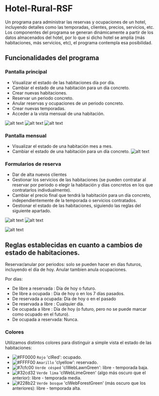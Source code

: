# Hotel-Rural-RSF

Un programa para administrar las reservas y ocupaciones de un hotel, incluyendo detalles como las temporadas, clientes, precios, servicios, etc. Los componentes del programa
se generan dinámicamente a partir de los datos almacenados del hotel, por lo que si dicho hotel se amplía (más habitaciones, más servicios, etc), el programa contempla esa 
posibilidad.


<h2>Funcionalidades del programa</h2>

<h3>Pantalla principal</h3>

- Visualizar el estado de las habitaciones día por día.
- Cambiar el estado de una habitación para un día concreto.
- Crear nuevas habitaciones.
- Reservar un periodo concreto.
- Anular reservas y ocupaciones de un periodo concreto.
- Crear nuevas temporadas.
- Acceder a la vista mensual de una habitación.

![alt text](https://github.com/RafaelSuarezFranco/Hotel-Rural-RSF/blob/main/Capturas%20hotel/principal.png)
![alt text](https://github.com/RafaelSuarezFranco/Hotel-Rural-RSF/blob/main/Capturas%20hotel/nuevahabitacion.png) ![alt text](https://github.com/RafaelSuarezFranco/Hotel-Rural-RSF/blob/main/Capturas%20hotel/creartemporada.png)

<h3>Pantalla mensual</h3>

- Visualizar el estado de una habitación mes a mes.
- Cambiar el estado de una habitación para un día concreto.
![alt text](https://github.com/RafaelSuarezFranco/Hotel-Rural-RSF/blob/main/Capturas%20hotel/pantallames.png)

<h3>Formularios de reserva</h3>

- Dar de alta nuevos clientes
- Gestionar los servicios de las habitaciones (se pueden contratar al reservar por periodo o elegir la habitación y días concretos en los que contratarlos indivdualmente).
- Cambiar el precio final que tendrá la habitación para un día concreto, independientemente de la temporada o servicios contratados.
- Gestionar el estado de las habitaciones, siguiendo las reglas del siguiente apartado.

![alt text](https://github.com/RafaelSuarezFranco/Hotel-Rural-RSF/blob/main/Capturas%20hotel/formulariodiario.png) ![alt text](https://github.com/RafaelSuarezFranco/Hotel-Rural-RSF/blob/main/Capturas%20hotel/formularioperiodo.png)

![alt text](https://github.com/RafaelSuarezFranco/Hotel-Rural-RSF/blob/main/Capturas%20hotel/altacliente.png)

<h2>Reglas establecidas en cuanto a cambios de estado de habitaciones.</h2>

Reservar/anular por periodos: solo se pueden hacer en días futuros, incluyendo el día de hoy. Anular tambíen anula ocupaciones.

Por días:
- De libre a reservada : Día de hoy o futuro.
- De libre a ocupada : Día de hoy o en los 7 días pasados.
- De reservada a ocupada: Día de hoy o en el pasado
- De reservada a libre : Cualquier día.
- De ocupada a libre : Día de hoy (o futuro, pero no se puede marcar como ocupado en el futuro).
- De ocupada a reservada: Nunca.

<h3>Colores</h3>

Utilizamos distintos colores para distinguir a simple vista el estado de las habitaciones:

- ![#FF0000](https://via.placeholder.com/15/FF0000/000000?text=+) `Rojo` 'clRed': ocupado.
- ![#FFFF00](https://via.placeholder.com/15/FFFF00/000000?text=+) `Amarillo` 'clyellow': reservado.
- ![#7cfc00](https://via.placeholder.com/15/7cfc00/000000?text=+) `Verde césped` 'clWebLawnGreen': libre - temporada baja.
- ![#32cd32](https://via.placeholder.com/15/32cd32/000000?text=+) `Verde lima` 'clWebLimeGreen' (algo más oscuro que el anterior): libre - temporada media.
- ![#228b22](https://via.placeholder.com/15/228b22/000000?text=+) `Verde bosque` 'clWebForestGreen' (más oscuro que los anteriores): libre - temporada alta.
